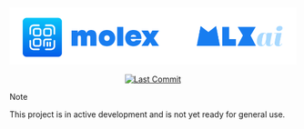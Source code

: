 <p align="center">
  <img src="assets/mlxai.png" width="700"/>
</p>

<p align="center">
<a href="https://github.com/molexai/mlxai" target="_blank">
    <img src="https://img.shields.io/github/last-commit/molexai/mlxai" alt="Last Commit">
</a>


> [!NOTE]
> This project is in active development and is not yet ready for general use.